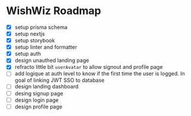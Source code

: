# WishWiz Roadmap

- [x] setup prisma schema
- [x] setup nextjs
- [x] setup storybook
- [x] setup linter and formatter
- [x] setup auth
- [x] design unauthed landing page
- [x] refracto little bit `userAvatar` to allow signout and profile page
- [ ] add logique at auth level to know if the first time the user is logged. In goal of linking JWT SSO to database
- [ ] design landing dashboard
- [ ] desing signup page
- [ ] design login page
- [ ] design profile page
